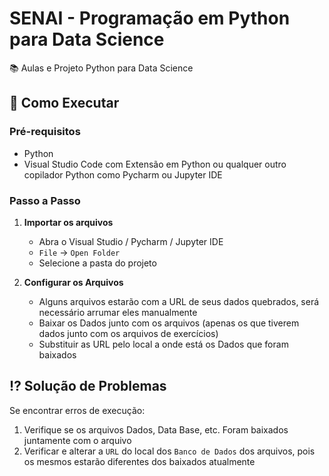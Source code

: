 # SENAI - Programação em Python para Data Science

📚 Aulas e Projeto Python para Data Science

## 🚀 Como Executar

### Pré-requisitos
- Python
- Visual Studio Code com Extensão em Python ou qualquer outro copilador Python como Pycharm ou Jupyter IDE

### Passo a Passo

1. **Importar os arquivos**
   - Abra o Visual Studio / Pycharm / Jupyter IDE
   - `File` → `Open Folder`
   - Selecione a pasta do projeto

2. **Configurar os Arquivos**
   - Alguns arquivos estarão com a URL de seus dados quebrados, será necessário arrumar eles manualmente
   - Baixar os Dados junto com os arquivos (apenas os que tiverem dados junto com os arquivos de exercícios)
   - Substituir as URL pelo local a onde está os Dados que foram baixados

## ⁉️ Solução de Problemas
Se encontrar erros de execução:
1. Verifique se os arquivos Dados, Data Base, etc. Foram baixados juntamente com o arquivo
2. Verificar e alterar a `URL` do local dos `Banco de Dados` dos arquivos, pois os mesmos estarão diferentes dos baixados atualmente
